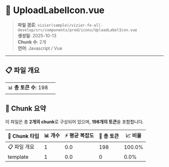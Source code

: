 # 📄 UploadLabelIcon.vue

> **파일 경로**: `vizier(sample)/vizier-fe-all-develop/src/components/prod/icons/UploadLabelIcon.vue`  
> **생성일**: 2025-10-13  
> **Chunk 수**: 2개  
> **언어**: Javascript / Vue
---


## 📋 파일 개요

| | |
|--|--|
| 📊 **총 토큰 수**: 198 |  |






## 🧩 Chunk 요약

이 파일은 총 **2개의 chunk**로 구성되어 있으며, **198개의 토큰**을 포함합니다.

| 🧩 Chunk 타입 | 📊 개수 | ⚡ 평균 복잡도 | 📝 총 토큰 | 📈 비율 |
|---------------|--------|-------------|----------|--------|
| 📋 파일 개요 | 1 | 0.0 | 198 | 100.0% |
| template | 1 | 0.0 | 0 | 0.0% |

